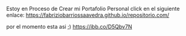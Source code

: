 Estoy en Proceso de Crear mi Portafolio Personal
click en el siguiente enlace: https://fabriziobarriossaavedra.github.io/repositorio.com/

por el momento esta asi ;)
https://ibb.co/D5Qbv7N